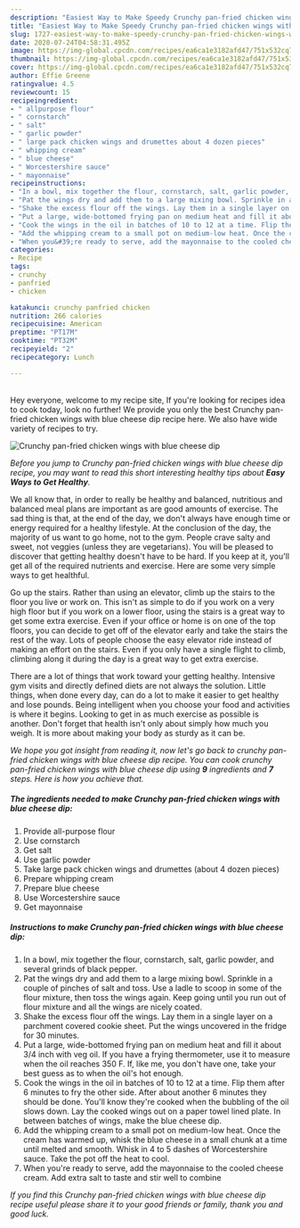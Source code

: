 ```yaml
---
description: "Easiest Way to Make Speedy Crunchy pan-fried chicken wings with blue cheese dip"
title: "Easiest Way to Make Speedy Crunchy pan-fried chicken wings with blue cheese dip"
slug: 1727-easiest-way-to-make-speedy-crunchy-pan-fried-chicken-wings-with-blue-cheese-dip
date: 2020-07-24T04:58:31.495Z
image: https://img-global.cpcdn.com/recipes/ea6ca1e3182afd47/751x532cq70/crunchy-pan-fried-chicken-wings-with-blue-cheese-dip-recipe-main-photo.jpg
thumbnail: https://img-global.cpcdn.com/recipes/ea6ca1e3182afd47/751x532cq70/crunchy-pan-fried-chicken-wings-with-blue-cheese-dip-recipe-main-photo.jpg
cover: https://img-global.cpcdn.com/recipes/ea6ca1e3182afd47/751x532cq70/crunchy-pan-fried-chicken-wings-with-blue-cheese-dip-recipe-main-photo.jpg
author: Effie Greene
ratingvalue: 4.5
reviewcount: 15
recipeingredient:
- " allpurpose flour"
- " cornstarch"
- " salt"
- " garlic powder"
- " large pack chicken wings and drumettes about 4 dozen pieces"
- " whipping cream"
- " blue cheese"
- " Worcestershire sauce"
- " mayonnaise"
recipeinstructions:
- "In a bowl, mix together the flour, cornstarch, salt, garlic powder, and several grinds of black pepper."
- "Pat the wings dry and add them to a large mixing bowl. Sprinkle in a couple of pinches of salt and toss. Use a ladle to scoop in some of the flour mixture, then toss the wings again. Keep going until you run out of flour mixture and all the wings are nicely coated."
- "Shake the excess flour off the wings. Lay them in a single layer on a parchment covered cookie sheet. Put the wings uncovered in the fridge for 30 minutes."
- "Put a large, wide-bottomed frying pan on medium heat and fill it about 3/4 inch with veg oil. If you have a frying thermometer, use it to measure when the oil reaches 350 F. If, like me, you don&#39;t have one, take your best guess as to when the oil&#39;s hot enough."
- "Cook the wings in the oil in batches of 10 to 12 at a time. Flip them after 6 minutes to fry the other side. After about another 6 minutes they should be done. You&#39;ll know they&#39;re cooked when the bubbling of the oil slows down. Lay the cooked wings out on a paper towel lined plate. In between batches of wings, make the blue cheese dip."
- "Add the whipping cream to a small pot on medium-low heat. Once the cream has warmed up, whisk the blue cheese in a small chunk at a time until melted and smooth. Whisk in 4 to 5 dashes of Worcestershire sauce. Take the pot off the heat to cool."
- "When you&#39;re ready to serve, add the mayonnaise to the cooled cheese cream. Add extra salt to taste and stir well to combine"
categories:
- Recipe
tags:
- crunchy
- panfried
- chicken

katakunci: crunchy panfried chicken 
nutrition: 266 calories
recipecuisine: American
preptime: "PT17M"
cooktime: "PT32M"
recipeyield: "2"
recipecategory: Lunch

---
```

<br>
Hey everyone, welcome to my recipe site, If you're looking for recipes idea to cook today, look no further! We provide you only the best Crunchy pan-fried chicken wings with blue cheese dip recipe here. We also have wide variety of recipes to try.
<br>


![Crunchy pan-fried chicken wings with blue cheese dip](https://img-global.cpcdn.com/recipes/ea6ca1e3182afd47/751x532cq70/crunchy-pan-fried-chicken-wings-with-blue-cheese-dip-recipe-main-photo.jpg)

<i>Before you jump to Crunchy pan-fried chicken wings with blue cheese dip recipe, you may want to read this short interesting healthy tips about <strong>Easy Ways to Get Healthy</strong>.</i>

We all know that, in order to really be healthy and balanced, nutritious and balanced meal plans are important as are good amounts of exercise. The sad thing is that, at the end of the day, we don't always have enough time or energy required for a healthy lifestyle. At the conclusion of the day, the majority of us want to go home, not to the gym. People crave salty and sweet, not veggies (unless they are vegetarians). You will be pleased to discover that getting healthy doesn't have to be hard. If you keep at it, you'll get all of the required nutrients and exercise. Here are some very simple ways to get healthful.

Go up the stairs. Rather than using an elevator, climb up the stairs to the floor you live or work on. This isn't as simple to do if you work on a very high floor but if you work on a lower floor, using the stairs is a great way to get some extra exercise. Even if your office or home is on one of the top floors, you can decide to get off of the elevator early and take the stairs the rest of the way. Lots of people choose the easy elevator ride instead of making an effort on the stairs. Even if you only have a single flight to climb, climbing along it during the day is a great way to get extra exercise. 

There are a lot of things that work toward your getting healthy. Intensive gym visits and directly defined diets are not always the solution. Little things, when done every day, can do a lot to make it easier to get healthy and lose pounds. Being intelligent when you choose your food and activities is where it begins. Looking to get in as much exercise as possible is another. Don't forget that health isn't only about simply how much you weigh. It is more about making your body as sturdy as it can be. 


<i>We hope you got insight from reading it, now let's go back to crunchy pan-fried chicken wings with blue cheese dip recipe. You can cook crunchy pan-fried chicken wings with blue cheese dip using <strong>9</strong> ingredients and <strong>7</strong> steps. Here is how you achieve that.
</i>

##### The ingredients needed to make Crunchy pan-fried chicken wings with blue cheese dip:

1. Provide  all-purpose flour
1. Use  cornstarch
1. Get  salt
1. Use  garlic powder
1. Take  large pack chicken wings and drumettes (about 4 dozen pieces)
1. Prepare  whipping cream
1. Prepare  blue cheese
1. Use  Worcestershire sauce
1. Get  mayonnaise


##### Instructions to make Crunchy pan-fried chicken wings with blue cheese dip:

1. In a bowl, mix together the flour, cornstarch, salt, garlic powder, and several grinds of black pepper.
1. Pat the wings dry and add them to a large mixing bowl. Sprinkle in a couple of pinches of salt and toss. Use a ladle to scoop in some of the flour mixture, then toss the wings again. Keep going until you run out of flour mixture and all the wings are nicely coated.
1. Shake the excess flour off the wings. Lay them in a single layer on a parchment covered cookie sheet. Put the wings uncovered in the fridge for 30 minutes.
1. Put a large, wide-bottomed frying pan on medium heat and fill it about 3/4 inch with veg oil. If you have a frying thermometer, use it to measure when the oil reaches 350 F. If, like me, you don&#39;t have one, take your best guess as to when the oil&#39;s hot enough.
1. Cook the wings in the oil in batches of 10 to 12 at a time. Flip them after 6 minutes to fry the other side. After about another 6 minutes they should be done. You&#39;ll know they&#39;re cooked when the bubbling of the oil slows down. Lay the cooked wings out on a paper towel lined plate. In between batches of wings, make the blue cheese dip.
1. Add the whipping cream to a small pot on medium-low heat. Once the cream has warmed up, whisk the blue cheese in a small chunk at a time until melted and smooth. Whisk in 4 to 5 dashes of Worcestershire sauce. Take the pot off the heat to cool.
1. When you&#39;re ready to serve, add the mayonnaise to the cooled cheese cream. Add extra salt to taste and stir well to combine


<i>If you find this Crunchy pan-fried chicken wings with blue cheese dip recipe useful please share it to your good friends or family, thank you and good luck.</i>
